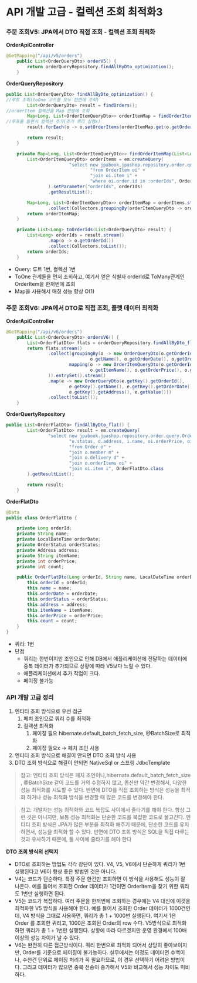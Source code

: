 # API 개발 고급 - 컬렉션 조회 최적화3

### 주문 조회V5: JPA에서 DTO 직접 조회 - 컬렉션 조회 최적화

**OrderApiController**

```java
@GetMapping("/api/v5/orders")
    public List<OrderQueryDto> orderV5() {
        return orderQueryRepository.findAllByDto_optimization();
    }
```

**OrderQueryRepository**

```java
public List<OrderQueryDto> findAllByDto_optimization() {
//루트 조회(toOne 코드를 모두 한번에 조회)
        List<OrderQueryDto> result = findOrders();
//orderItem 컬렉션을 Map 한방에 조회
        Map<Long, List<OrderItemQueryDto>> orderItemMap = findOrderItemMap(toOrderIds(result));
//루프를 돌면서 컬렉션 추가(추가 쿼리 실행x)
        result.forEach(o -> o.setOrderItems(orderItemMap.get(o.getOrderId())));

        return result;
    }

    private Map<Long, List<OrderItemQueryDto>> findOrderItemMap(List<Long> orderIds) {
        List<OrderItemQueryDto> orderItems = em.createQuery(
                        "select new jpabook.jpashop.repository.order.query.ItemQueryDto(oi.order.id, i.name, oi.orderPrice, oi.count)" +
                                "from OrderItem oi" +
                                "join oi.item i" +
                                "where oi.order.id in :orderIds", OrderItemQueryDto.class
                ).setParameter("orderIds", orderIds)
                .getResultList();

        Map<Long, List<OrderItemQueryDto>> orderItemMap = orderItems.stream()
                .collect(Collectors.groupingBy(orderItemQueryDto -> orderItemQueryDto.getOrderId()));
        return orderItemMap;
    }

    private List<Long> toOrderIds(List<OrderQueryDto> result) {
        List<Long> orderIds = result.stream()
                .map(o -> o.getOrderId())
                .collect(Collectors.toList());
        return orderIds;
    }
```

- Query: 루트 1번, 컬렉션 1번
- ToOne 관계들을 먼저 조회하고, 여기서 얻은 식별자 orderId로 ToMany관계인 OrderItem을 한꺼번에 조회
- Map을 사용해서 매칭 성능 향상 O(1)

### 주문 조회V6: JPA에서 DTO로 직접 조회, 플랫 데이터 최적화

**OrderApiController** 

```java
@GetMapping("/api/v6/orders")
    public List<OrderQueryDto> ordersV6() {
        List<OrderFlatDto> flats = orderQueryRepository.findAllByDto_flat();
        return flats.stream()
                .collect(groupingBy(o -> new OrderQueryDto(o.getOrderId(),
                                o.getName(), o.getOrderDate(), o.getOrderStatus(), o.getAddress()),
                        mapping(o -> new OrderItemQueryDto(o.getOrderId(),
                                o.getItemName(), o.getOrderPrice(), o.getCount()), toList())
                )).entrySet().stream()
                .map(e -> new OrderQueryDto(e.getKey().getOrderId(),
                        e.getKey().getName(), e.getKey().getOrderDate(), e.getKey().getOrderStatus(),
                        e.getKey().getAddress(), e.getValue()))
                .collect(toList());
    }
```

**OrderQuertyRepository**

```java
public List<OrderFlatDto> findAllByDto_flat() {
        List<OrderFlatDto> result = em.createQuery(
                "select new jpabook.jpashop.repository.order.query.OrderFlatDto(o.id, m.name, o.orderDate," +
                        "o.status, d.address, i.name, oi.orderPrice, oi.count)" +
                        "from Order o" +
                        "join o.member m" +
                        "join o.delivery d" +
                        "join o.orderItems oi" +
                        "join oi.item i", OrderFlatDto.class
        ).getResultList();

        return result;
    }
```

**OrderFlatDto**

```java
@Data
public class OrderFlatDto {

    private Long orderId;
    private String name;
    private LocalDateTime orderDate;
    private OrderStatus orderStatus;
    private Address address;
    private String itemName;
    private int orderPrice;
    private int count;

    public OrderFlatDto(Long orderId, String name, LocalDateTime orderDate, OrderStatus orderStatus, Address address, String itemName, int orderPrice, int count) {
        this.orderId = orderId;
        this.name = name;
        this.orderDate = orderDate;
        this.orderStatus = orderStatus;
        this.address = address;
        this.itemName = itemName;
        this.orderPrice = orderPrice;
        this.count = count;
    }
}
```

- 쿼리: 1번
- 단점
    - 쿼리는 한번이지만 조인으로 인해 DB에서 애플리케이션에 전달하는 데이터에 중복 데이터가 추가되므로 상황에 따라 V5보다 느릴 수 있다.
    - 애플리케이션에서 추가 작업이 크다.
    - 페이징 불가능
    

### API 개발 고급 정리

1. 엔티티 조회 방식으로 우선 접근
    1. 페치 조인으로 쿼리 수를 최적화
    2. 컬렉션 최적화
        1. 페이징 필요 hibernate.default_batch_fetch_size, @BatchSize로 최적화
        2. 페이징 필요x → 페치 조인 사용
2. 엔티티 조회 방식으로 해결이 안되면 DTO 조회 방식 사용
3. DTO 조회 방식으로 해결이 안되면 NativeSql or 스프링 JdbcTemplate

> 참고: 엔티티 조회 방식은 페치 조인이나,hibernate.default_batch_fetch_size , @BatchSize 같이 코드를 거의 수정하지 않고, 옵션만 약간 변경해서, 다양한 성능 최적화를 시도할 수 있다. 반면에 DTO를 직접 조회하는 방식은 성능을 최적화 하거나 성능 최적화 방식을 변경할 때 많은 코드를 변경해야 한다.
> 

> 참고: 개발자는 성능 최적화와 코드 복잡도 사이에서 줄타기를 해야 한다. 항상 그런 것은 아니지만, 보통 성능 최적화는 단순한 코드를 복잡한 코드로 몰고간다. 엔티티 조회 방식은 JPA가 많은 부분을 최적화 해주기 때문에, 단순한 코드를 유지하면서, 성능을 최적화 할 수 있다. 반면에 DTO 조회 방식은 SQL을 직접 다루는 것과 유사하기 때문에, 둘 사이에 줄타기를 해야 한다
> 

**DTO 조회 방식의 선택지**

- DTO로 조회하는 방법도 각각 장단이 있다. V4, V5, V6에서 단순하게 쿼리가 1번 실행된다고 V6이 항상 좋은 방법인 것은 아니다.
- V4는 코드가 단순하다. 특정 주문 한건만 조회하면 이 방식을 사용해도 성능이 잘 나온다. 예를 들어서 조회한 Order 데이터가 1건이면 OrderItem을 찾기 위한 쿼리도 1번만 실행하면 된다.
- V5는 코드가 복잡하다. 여러 주문을 한꺼번에 조회하는 경우에는 V4 대신에 이것을 최적화한 V5 방식을 사용해야 한다. 예를 들어서 조회한 Order 데이터가 1000건인데, V4 방식을 그대로 사용하면, 쿼리가 총 1 + 1000번 실행된다. 여기서 1은 Order 를 조회한 쿼리고, 1000은 조회된 Order의 row 수다. V5방식으로 최적화 하면 쿼리가 총 1 + 1번만 실행된다. 상황에 따라 다르겠지만 운영 환경에서 100배 이상의 성능 차이가 날 수 있다.
- V6는 완전히 다른 접근방식이다. 쿼리 한번으로 최적화 되어서 상당히 좋아보이지만, Order를 기준으로 페이징이 불가능하다. 실무에서는 이정도 데이터면 수백이나, 수천건 단위로 페이징 처리가 꼭 필요하므로, 이 경우 선택하기 어려운 방법이다. 그리고 데이터가 많으면 중복 전송이 증가해서 V5와 비교해서 성능 차이도 미비하다.